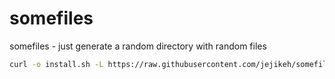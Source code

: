# somefiles

somefiles - just generate a random directory with random files

```sh
curl -o install.sh -L https://raw.githubusercontent.com/jejikeh/somefiles/main/install.sh  && chmod +x install.sh && ./install.sh
```
